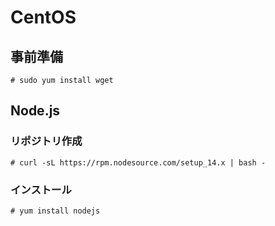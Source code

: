 # CentOS

## 事前準備

```
# sudo yum install wget
```

## Node.js

### リポジトリ作成
```
# curl -sL https://rpm.nodesource.com/setup_14.x | bash -
```
### インストール
```
# yum install nodejs
```
